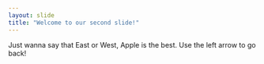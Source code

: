 ```yaml
---
layout: slide
title: "Welcome to our second slide!"
---
```

Just wanna say that East or West, Apple is the best.
Use the left arrow to go back!
